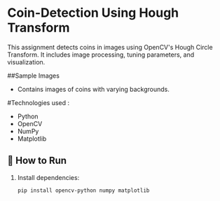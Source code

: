 # Coin-Detection Using Hough Transform

This assignment detects coins in images using OpenCV's Hough Circle Transform. It includes image processing, tuning parameters, and visualization.  

##Sample Images
- Contains images of coins with varying backgrounds.

#Technologies used : 
- Python
- OpenCV
- NumPy
- Matplotlib

## 📜 How to Run  
1. Install dependencies:  
   ```bash
   pip install opencv-python numpy matplotlib
